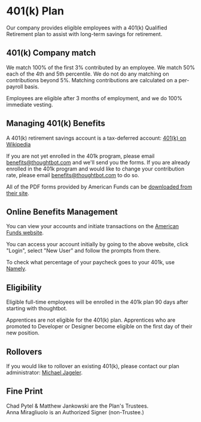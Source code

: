 # 401(k) Plan

Our company provides eligible employees with a 401(k) Qualified Retirement plan to assist with long-term savings for retirement.

## 401(k) Company match

We match 100% of the first 3% contributed by an employee.  We match 50% each of the 4th and 5th percentile.  We do not do any matching on contributions beyond 5%.  Matching contributions are calculated on a per-payroll basis.

Employees are eligible after 3 months of employment, and we do 100% immediate vesting.

## Managing 401(k) Benefits

A 401(k) retirement savings account is a tax-deferred account: [401(k) on Wikipedia][wikipedia]

If you are not yet enrolled in the 401k program, please email [benefits@thoughtbot.com][benefits-email] and we'll send you the forms. If you are already enrolled in the 401k program and would like to change your contribution rate, please email [benefits@thoughtbot.com][benefits-email] to do so.

All of the PDF forms provided by American Funds can be [downloaded from their site][american-funds-forms].

## Online Benefits Management

You can view your accounts and initiate transactions on the [American Funds website][american-funds-website].

You can access your account initially by going to the above website, click "Login", select "New User" and follow the prompts from there.

To check what percentage of your paycheck goes to your 401k, use [Namely][namely].

## Eligibility

Eligible full-time employees will be enrolled in the 401k plan 90 days after starting with thoughtbot.

Apprentices are not eligible for the 401(k) plan. Apprentices who are promoted to Developer or Designer become eligible on the first day of their new position.

## Rollovers

If you would like to rollover an existing 401(k), please contact our plan administrator: [Michael Jageler][plan-admin-email].
 
## Fine Print

Chad Pytel & Matthew Jankowski are the Plan's Trustees.  
Anna Miragliuolo is an Authorized Signer (non-Trustee.)

[wikipedia]: http://en.wikipedia.org/wiki/401(k)
[benefits-email]: mailto:benefits@thoughtbot.com
[american-funds-forms]: http://americanfundsretirement.retire.americanfunds.com/account/online-forms-rkd.htm#/forms
[american-funds-website]: http://www.americanfunds.com/retire
[namely]: https://thoughtbot.namely.com
[plan-admin-email]: mailto:MJageler@platinumpensions.com
